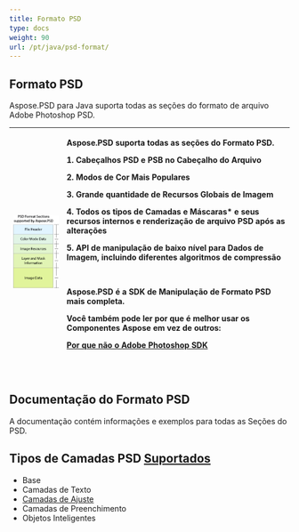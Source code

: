 ```yaml
---
title: Formato PSD
type: docs
weight: 90
url: /pt/java/psd-format/
---
```


## **Formato PSD**
Aspose.PSD para Java suporta todas as seções do formato de arquivo Adobe Photoshop PSD. 

|![todo:image_alt_text](psd-file_1.png)|<p>Aspose.PSD suporta todas as seções do Formato PSD.</p><p>1. Cabeçalhos PSD e PSB no Cabeçalho do Arquivo</p><p>2. Modos de Cor Mais Populares</p><p>3. Grande quantidade de Recursos Globais de Imagem</p><p>4. Todos os tipos de Camadas e Máscaras* e seus recursos internos e renderização de arquivo PSD após as alterações</p><p>5. API de manipulação de baixo nível para Dados de Imagem, incluindo diferentes algoritmos de compressão</p><p> </p><p>Aspose.PSD é a SDK de Manipulação de Formato PSD mais completa.</p><p>Você também pode ler por que é melhor usar os Componentes Aspose em vez de outros:</p><p>[Por que não o Adobe Photoshop SDK](/pt/psd/java/por-que-nao-o-adobe-photoshop-sdk-html/)</p><p> </p>|
| :- | :- |
## **Documentação do Formato PSD**
A documentação contém informações e exemplos para todas as Seções do PSD.

## **Tipos de Camadas PSD [Suportados](/pt/psd/java/layer-types/)**

- Base
- Camadas de Texto
- [Camadas de Ajuste](/pt/psd/java/layer-types/adjustment-layer/)
- Camadas de Preenchimento
- Objetos Inteligentes
